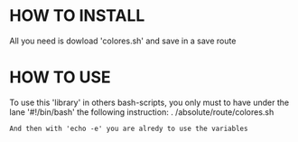 # HOW TO INSTALL
<p>All you need is dowload 'colores.sh' and save in a save route</p>

# HOW TO USE
<p>To use this 'library' in others bash-scripts, you only must to have under the lane '#!/bin/bash' the following instruction:
    . /absolute/route/colores.sh
    
    And then with 'echo -e' you are alredy to use the variables
    
</p>
